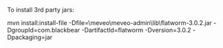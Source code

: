 To install 3rd party jars:

mvn install:install-file -Dfile=<path>\meveo\meveo-admin\lib\flatworm-3.0.2.jar -DgroupId=com.blackbear -DartifactId=flatworm -Dversion=3.0.2 -Dpackaging=jar